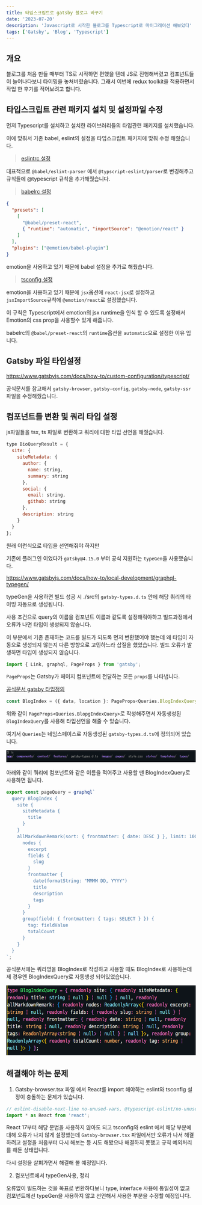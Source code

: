 ```yaml
---
title: 타입스크립트로 gatsby 블로그 바꾸기
date: '2023-07-20'
description: 'Javascript로 시작한 블로그를 Typescript로 마이그레이션 해보았다'
tags: ['Gatsby', 'Blog', 'Typescript']
---
```


## 개요

블로그를 처음 만들 때부터 TS로 시작하면 편했을 텐데 JS로 진행해버렸고 컴포넌트들이 늘어나다보니 타이밍을 놓쳐버렸습니다. 그래서 이번에 redux toolkit을 적용하면서 작업 한 후기를 적어보려고 합니다.

## 타입스크립트 관련 패키지 설치 및 설정파일 수정

먼저 Typescript를 설치하고 설치한 라이브러리들의 타입관련 패키지를 설치했습니다.

이에 맞춰서 기존 babel, eslint의 설정을 타입스크립트 패키지에 맞춰 수정 해줬습니다.

> [eslintrc 설정](https://github.com/WonhyeongLee/Wonhyeong.develop.log/blob/master/.eslintrc)

대표적으로 `@babel/eslint-parser` 에서 `@typscript-eslint/parser`로 변경해주고 규칙들에 @typescript 규칙을 추가해줬습니다.

> [babelrc 설정](https://github.com/WonhyeongLee/Wonhyeong.develop.log/blob/master/.babelrc)

```json
{
  "presets": [
    [
      "@babel/preset-react",
      { "runtime": "automatic", "importSource": "@emotion/react" }
    ]
  ],
  "plugins": ["@emotion/babel-plugin"]
}
```

emotion을 사용하고 있기 때문에 babel 설정을 추가로 해줬습니다.

> [tsconfig 설정](https://github.com/WonhyeongLee/Wonhyeong.develop.log/blob/master/tsconfig.json)

emotion을 사용하고 있기 때문에 `jsx`옵션에 `react-jsx`로 설정하고 `jsxImportSource`규칙에 `@emotion/react`로 설정했습니다.

이 규칙은 Typescript에서 emotion의 jsx runtime을 인식 할 수 있도록 설정해서 Emotion의 css prop을 사용할수 있게 해줍니다.

babelrc의 `@babel/preset-react`의 `runtime`옵션을 `automatic`으로 설정한 이유 입니다.

## Gatsby 파일 타입설정

<https://www.gatsbyjs.com/docs/how-to/custom-configuration/typescript/>

공식문서를 참고해서 `gatsby-browser`, `gatsby-config`, `gatsby-node`, `gatsby-ssr`파일을 수정해줬습니다.

## 컴포넌트들 변환 및 쿼리 타입 설정

js파일들을 tsx, ts 파일로 변환하고 쿼리에 대한 타입 선언을 해줬습니다.

```js
type BioQueryResult = {
  site: {
    siteMetadata: {
      author: {
        name: string,
        summary: string
      },
      social: {
        email: string,
        github: string
      },
      description: string
    }
  }
};
```

원래 이런식으로 타입을 선언해줘야 하지만

기존에 플러그인 이었다가 `gatsby@4.15.0` 부터 공식 지원하는 `typeGen`을 사용했습니다.

<https://www.gatsbyjs.com/docs/how-to/local-development/graphql-typegen/>

typeGen을 사용하면 빌드 성공 시 ./src의 `gatsby-types.d.ts` 안에 해당 쿼리의 타이빙 자동으로 생성됩니다.

사용 조건으로 query의 이름을 컴포넌트 이름과 같도록 설정해줘야하고
빌드과정에서 오류가 나면 타입이 생성되지 않습니다.

이 부분에서 기존 존재하는 코드를 빌드가 되도록 먼저 변환했어야 했는데 왜 타입이 자동으로 생성되지 않는지 다른 방향으로 고민하느라 삽질을 했었습니다. 빌드 오류가 발생하면 타입이 생성되지 않습니다.

```js
import { Link, graphql, PageProps } from 'gatsby';
```

`PageProps`는 Gatsby가 페이지 컴포넌트에 전달하는 모든 `props`를 나타냅니다.

[공식문서 gatsby 타입정의](https://github.com/gatsbyjs/gatsby/blob/master/packages/gatsby/index.d.ts)

```js
const BlogIndex = ({ data, location }: PageProps<Queries.BlogIndexQuery>);
```

위와 같이 `PageProps<Queries.BlopgIndexQuery>`로 작성해주면서 자동생성된 `BlogIndexQuery`를 사용해 타입선언을 해줄 수 있습니다.

여기서 `Queries`는 네임스페이스로 자동생성된 `gatsby-types.d.ts`에 정의되어 있습니다.

![./src안에 자동 생성된 gatsby-types.d.ts](image.png)

아래와 같이 쿼리에 컴포넌트와 같은 이름을 적어주고 사용할 땐 BlogIndexQuery로 사용하면 됩니다.

```js
export const pageQuery = graphql`
  query BlogIndex {
    site {
      siteMetadata {
        title
      }
    }
    allMarkdownRemark(sort: { frontmatter: { date: DESC } }, limit: 1000) {
      nodes {
        excerpt
        fields {
          slug
        }
        frontmatter {
          date(formatString: "MMMM DD, YYYY")
          title
          description
          tags
        }
      }
      group(field: { frontmatter: { tags: SELECT } }) {
        tag: fieldValue
        totalCount
      }
    }
  }
`;
```

공식문서에는 쿼리명을 BlogIndex로 작성하고 사용할 때도 BlogIndex로 사용하는데 제 경우엔 BlogIndexQuery로 자동생성 되어있었습니다.

![자동생성된 BlogIndex 쿼리 타입](image-1.png)

## 해결해야 하는 문제

1. Gatsby-browser.tsx 파일 에서 React를 import 해야하는 eslint와 tsconfig 설정이 충돌하는 문제가 있습니다.

```js
// eslint-disable-next-line no-unused-vars, @typescript-eslint/no-unused-vars
import * as React from 'react';
```

React 17부터 해당 문법을 사용하지 않아도 되고 tsconfig와 eslint 에서 해당 부분에 대해 오류가 나지 않게 설정했는데 `Gatsby-browser.tsx` 파일에서만 오류가 나서 해결하려고 설정을 처음부터 다시 해보는 등 시도 해봤으나 해결하지 못했고 규칙 예외처리를 해둔 상태입니다.

다시 설정을 살펴가면서 해결해 볼 예정입니다.

2. 컴포넌트에서 typeGen사용, 정리

오류없이 빌드하는 것을 목표로 변환하다보니 type, interface 사용에 통일성이 없고 컴포넌트에선 typeGen을 사용하지 않고 선언해서 사용한 부분을 수정할 예정입니다.

